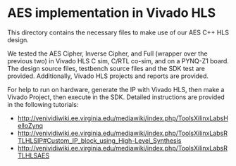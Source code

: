 # AES implementation in Vivado HLS
This directory contains the necessary files to make use of our AES C++ HLS design.

We tested the AES Cipher, Inverse Cipher, and Full (wrapper over the previous two) in Vivado HLS C sim, C/RTL co-sim, and on a PYNQ-Z1 board. The design source files, testbench source files and the SDK test are provided. Additionally, Vivado HLS projects and reports are provided.

For help to run on hardware, generate the IP with Vivado HLS, then make a Vivado Project, then execute in the SDK. Detailed instructions are provided in the following tutorials:
- http://venividiwiki.ee.virginia.edu/mediawiki/index.php/ToolsXilinxLabsHelloZynq
- http://venividiwiki.ee.virginia.edu/mediawiki/index.php/ToolsXilinxLabsRTLHLSIP#Custom_IP_block_using_High-Level_Synthesis
- http://venividiwiki.ee.virginia.edu/mediawiki/index.php/ToolsXilinxLabsRTLHLSAES
